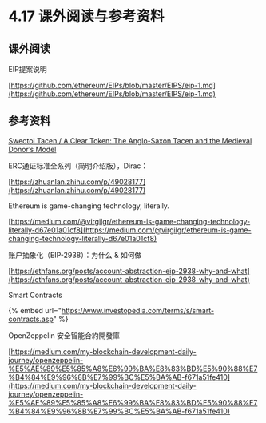 # 4.17 课外阅读与参考资料

## 课外阅读

EIP提案说明

[https://github.com/ethereum/EIPs/blob/master/EIPS/eip-1.md](https://github.com/ethereum/EIPs/blob/master/EIPS/eip-1.md)

## 参考资料

[Sweotol Tacen / A Clear Token: The Anglo-Saxon Tacen and the Medieval Donor’s Model](https://www.medievalists.net/2014/12/sweotol-tacen-clear-token-anglo-saxon-tacen-medieval-donors-model/)

ERC通证标准全系列（简明介绍版），Dirac：

[https://zhuanlan.zhihu.com/p/49028177](https://zhuanlan.zhihu.com/p/49028177)

Ethereum is game-changing technology, literally.

[https://medium.com/@virgilgr/ethereum-is-game-changing-technology-literally-d67e01a01cf8](https://medium.com/@virgilgr/ethereum-is-game-changing-technology-literally-d67e01a01cf8)

账户抽象化（EIP-2938）：为什么 & 如何做

[https://ethfans.org/posts/account-abstraction-eip-2938-why-and-what](https://ethfans.org/posts/account-abstraction-eip-2938-why-and-what)

Smart Contracts

{% embed url="https://www.investopedia.com/terms/s/smart-contracts.asp" %}

OpenZeppelin 安全智能合約開發庫

[https://medium.com/my-blockchain-development-daily-journey/openzeppelin-%E5%AE%89%E5%85%A8%E6%99%BA%E8%83%BD%E5%90%88%E7%B4%84%E9%96%8B%E7%99%BC%E5%BA%AB-f671a51fe410](https://medium.com/my-blockchain-development-daily-journey/openzeppelin-%E5%AE%89%E5%85%A8%E6%99%BA%E8%83%BD%E5%90%88%E7%B4%84%E9%96%8B%E7%99%BC%E5%BA%AB-f671a51fe410)
